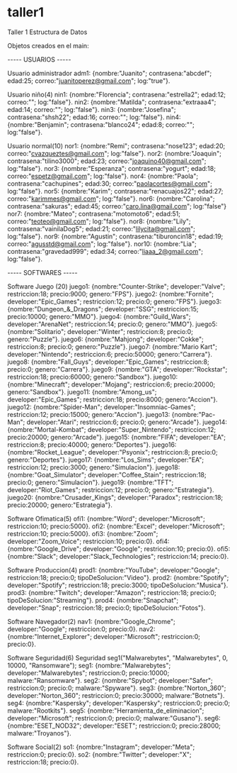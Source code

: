 # taller1
Taller 1 Estructura de Datos

Objetos creados en el main:

----- USUARIOS -----

Usuario administrador
adm1: {nombre:"Juanito"; contrasena:"abcdef"; edad:25; correo:"juanitoperez@gmail.com"; log:"true"}.

Usuario niño(4)
nin1: {nombre:"Florencia"; contrasena:"estrella2"; edad:12; correo:""; log:"false"}.
nin2: {nombre:"Matilda"; contrasena:"extraaa4"; edad:14; correo:""; log:"false"}.
nin3: {nombre:"Josefina"; contrasena:"shsh22"; edad:16; correo:""; log:"false"}.
nin4: {nombre:"Benjamin"; contrasena:"blanco24"; edad:8; correo:""; log:"false"}.

Usuario normal(10)
nor1: {nombre:"Remi"; contrasena:"nose123"; edad:20; correo:"cvazqueztes@gmail.com"; log:"false"}.
nor2: {nombre:"Joaquin"; contrasena:"tilino3000"; edad:23; correo:"joaquino40@gmail.com"; log:"false"}.
nor3: {nombre:"Esperanza"; contrasena:"yogurt"; edad:18; correo:"espetz@gmail.com"; log:"false"}.
nor4: {nombre:"Paola"; contrasena:"cachupines"; edad:30; correo:"paolacortes@gmail.com"; log:"false"}.
nor5: {nombre:"Karim"; contrasena:"renacuajos22"; edad:27; correo:"karimmes@gmail.com"; log:"false"}.
nor6: {nombre:"Carolina"; contrasena:"sakuras"; edad:45; correo:"caro.lina@gmail.com"; log:"false"}
nor7: {nombre:"Mateo"; contrasena:"motomoto6"; edad:51; correo:"teoteo@gmail.com"; log:"false"}.
nor8: {nombre:"Lily"; contrasena:"vainilaDog5"; edad:21; correo:"lilycita@gmail.com"; log:"false"}.
nor9: {nombre:"Agustin"; contrasena:"tiburoncin18"; edad:19; correo:"agusstd@gmail.com"; log:"false"}.
nor10: {nombre:"Lia"; contrasena:"gravedad999"; edad:34; correo:"liaaa_2@gmail.com"; log:"false"}.

----- SOFTWARES -----

Software Juego (20)
juego1: {nombre:"Counter-Strike"; developer:"Valve"; restriccion:18; precio:9000; genero:"FPS"}.
juego2: {nombre:"Fornite"; developer:"Epic_Games"; restriccion:12; precio:0; genero:"FPS"}.
juego3: {nombre:"Dungeon_&_Dragons"; developer:"SSG"; restriccion:15; precio:10000; genero:"MMO"}.
juego4: {nombre:"Guild_Wars"; developer:"ArenaNet"; restriccion:14; precio:0; genero:"MMO"}.
juego5: {nombre:"Solitario"; developer:"Winter"; restriccion:8; precio:0; genero:"Puzzle"}.
juego6: {nombre:"Mahjong"; developer:"Cokke"; restriccion:8; precio:0; genero:"Puzzle"}.
juego7: {nombre:"Mario Kart"; developer:"Nintendo"; restriccion:6; precio:50000; genero:"Carrera"}.
juego8: {nombre:"Fall_Guys"; developer:"Epic_Games"; restriccion:8; precio:0; genero:"Carrera"}.
juego9: {nombre:"GTA"; developer:"Rockstar"; restriccion:18; precio:60000; genero:"Sandbox"}.
juego10: {nombre:"Minecraft"; developer:"Mojang"; restriccion:6; precio:20000; genero:"Sandbox"}.
juego11: {nombre:"Among_us"; developer:"Epic_Games"; restriccion:18; precio:8000; genero:"Accion"}.
juego12: {nombre:"Spider-Man"; developer:"Insomniac-Games"; restriccion:12; precio:15000; genero:"Accion"}.
juego13: {nombre:"Pac-Man"; developer:"Atari"; restriccion:6; precio:0; genero:"Arcade"}.
juego14: {nombre:"Mortal-Kombat"; developer:"Super_Nintendo"; restriccion:12; precio:20000; genero:"Arcade"}.
juego15: {nombre:"FIFA"; developer:"EA"; restriccion:8; precio:40000; genero:"Deportes"}.
juego16: {nombre:"Rocket_League"; developer:"Psyonix"; restriccion:8; precio:0; genero:"Deportes"}.
juego17: {nombre:"Los_Sims"; developer:"EA"; restriccion:12; precio:3000; genero:"Simulacion"}.
juego18: {nombre:"Goat_Simulator"; developer:"Coffee_Stain"; restriccion:18; precio:0; genero:"Simulacion"}.
juego19: {nombre:"TFT"; developer:"Riot_Games"; restriccion:12; precio:0; genero:"Estrategia"}.
juego20: {nombre:"Crusader_Kings"; developer:"Paradox"; restriccion:18; precio:20000; genero:"Estrategia"}.

Software Ofimatica(5)
ofi1: {nombre:"Word"; developer:"Microsoft"; restriccion:10; precio:5000}.
ofi2: {nombre:"Excel"; developer:"Microsoft"; restriccion:10; precio:5000}.
ofi3: {nombre:"Zoom"; developer:"Zoom_Voice"; restriccion:10; precio:0}.
ofi4: {nombre:"Google_Drive"; developer:"Google"; restriccion:10; precio:0}.
ofi5: {nombre:"Slack"; developer:"Slack_Technologies"; restriccion:14; precio:0}.

Software Produccion(4)
prod1: {nombre:"YouTube"; developer:"Google"; restriccion:18; precio:0; tipoDeSolucion:"Video"}.
prod2: {nombre:"Spotify"; developer:"Spotify"; restriccion:18; precio:3000; tipoDeSolucion:"Musica"}.
prod3: {nombre:"Twitch"; developer:"Amazon"; restriccion:18; precio:0; tipoDeSolucion:"Streaming"}.
prod4: {nombre:"Snapchat"; developer:"Snap"; restriccion:18; precio:0; tipoDeSolucion:"Fotos"}.

Software Navegador(2)
nav1: {nombre:"Google_Chrome"; developer:"Google"; restriccion:0; precio:0}.
nav2: {nombre:"Internet_Explorer"; developer:"Microsoft"; restriccion:0; precio:0}.

Software Seguridad(6)
Seguridad seg1("Malwarebytes", "Malwarebytes", 0, 10000, "Ransomware");
seg1: {nombre:"Malwarebytes"; developer:"Malwarebytes"; restriccion:0; precio:10000; malware:"Ransomware"}.
seg2: {nombre:"Spybot"; developer:"Safer"; restriccion:0; precio:0; malware:"Spyware"}.
seg3: {nombre:"Norton_360"; developer:"Norton_360"; restriccion:0; precio:30000; malware:"Botnets"}.
seg4: {nombre:"Kaspersky"; developer:"Kaspersky"; restriccion:0; precio:0; malware:"Rootkits"}.
seg5: {nombre:"Herramienta_de_eliminacion"; developer:"Microsoft"; restriccion:0; precio:0; malware:"Gusano"}.
seg6: {nombre:"ESET_NOD32"; developer:"ESET"; restriccion:0; precio:28000; malware:"Troyanos"}.

Software Social(2)
so1: {nombre:"Instagram"; developer:"Meta"; restriccion:0; precio:0}.
so2: {nombre:"Twitter"; developer:"X"; restriccion:18; precio:0}.
